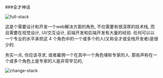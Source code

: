 ###全才神话

![full-stack](https://raw.githubusercontent.com/dwqs/fedHandlebook/master/images/full-stack.jpg)

这是个需要设计和开发一个web解决方案的角色, 不仅需要有很深厚的技术栈, 而且需要在视觉设计, UI/交互设计, 前端开发和后端开发有大量的经验. 任何可以以一个专业的水平承担这 4 个角色中的一个或多个的人(又称全才或全栈开发者)是很少的.

务实一点, 你应该寻求, 或者雇佣一个在其中一个角色堪称专家的人. 那些声称在一个或多个角色上是专家的人是非常罕见的, 

![change-stack](https://raw.githubusercontent.com/dwqs/fedHandlebook/master/images/stacks-change.jpg)